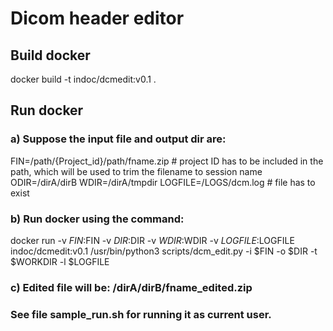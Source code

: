 <!--
 Copyright 2022 Indoc Research
 
 Licensed under the EUPL, Version 1.2 or – as soon they
 will be approved by the European Commission - subsequent
 versions of the EUPL (the "Licence");
 You may not use this work except in compliance with the
 Licence.
 You may obtain a copy of the Licence at:
 
 https://joinup.ec.europa.eu/collection/eupl/eupl-text-eupl-12
 
 Unless required by applicable law or agreed to in
 writing, software distributed under the Licence is
 distributed on an "AS IS" basis,
 WITHOUT WARRANTIES OR CONDITIONS OF ANY KIND, either
 express or implied.
 See the Licence for the specific language governing
 permissions and limitations under the Licence.
 
-->

# Dicom header editor

## Build docker

docker build -t indoc/dcmedit:v0.1 .

## Run docker

### a) Suppose the input file and output dir are:

FIN=/path/{Project_id}/path/fname.zip  # project ID has to be included in the path, which will be used to trim the filename to session name
ODIR=/dirA/dirB
WDIR=/dirA/tmpdir
LOGFILE=/LOGS/dcm.log # file has to exist

### b) Run docker using the command:

docker run -v $FIN:$FIN -v $DIR:$DIR -v $WDIR:$WDIR -v $LOGFILE:$LOGFILE indoc/dcmedit:v0.1 /usr/bin/python3 scripts/dcm_edit.py -i $FIN -o $DIR -t $WORKDIR -l $LOGFILE

### c) Edited file will be: /dirA/dirB/fname_edited.zip

### See file sample_run.sh for running it as current user.
